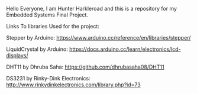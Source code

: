 Hello Everyone, I am Hunter Harkleroad and this is a repository for my Embedded Systems Final Project.







Links To libraries Used for the project:

Stepper by Arduino: https://www.arduino.cc/reference/en/libraries/stepper/

LiquidCrystal by Arduino: https://docs.arduino.cc/learn/electronics/lcd-displays/

DHT11 by Dhruba Saha: https://github.com/dhrubasaha08/DHT11

DS3231 by Rinky-Dink Electronics: http://www.rinkydinkelectronics.com/library.php?id=73 
